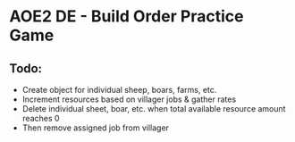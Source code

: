 # AOE2 DE - Build Order Practice Game

## Todo:

- Create object for individual sheep, boars, farms, etc.
- Increment resources based on villager jobs & gather rates
- Delete individual sheet, boar, etc. when total available resource amount reaches 0
- Then remove assigned job from villager
